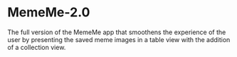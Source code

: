 # MemeMe-2.0
The full version of the MemeMe app that smoothens the experience of the user by presenting the saved meme images in a table view with the addition of a collection view.
